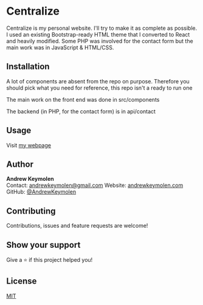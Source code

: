 # Centralize

Centralize is my personal website. I'll try to make it as complete as possible.  I used an existing Bootstrap-ready HTML theme that I converted to React and heavily modified. Some PHP was involved for the contact form but the main work was in JavaScript & HTML/CSS.

## Installation

A lot of components are absent from the repo on purpose. Therefore you should pick what you need for reference, this repo isn't a ready to run one

The main work on the front end was done in src/components

The backend (in PHP, for the contact form) is in api/contact

## Usage

Visit [my webpage](https://andrewkeymolen.com/)

## Author

<b>Andrew Keymolen</b>  
Contact: andrewkeymolen@gmail.com
Website: [andrewkeymolen.com](https://andrewkeymolen.com/)
GitHub: [@AndrewKeymolen](https://github.com/AndrewKeymolen)

## Contributing

Contributions, issues and feature requests are welcome!

## Show your support

Give a ⭐ if this project helped you!

## License

[MIT](https://choosealicense.com/licenses/mit/)
